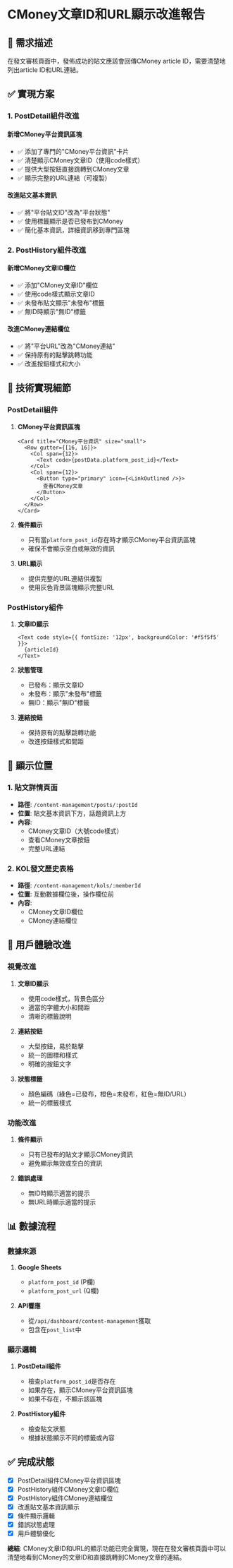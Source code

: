 # CMoney文章ID和URL顯示改進報告

## 🎯 需求描述
在發文審核頁面中，發佈成功的貼文應該會回傳CMoney article ID，需要清楚地列出article ID和URL連結。

## ✅ 實現方案

### 1. PostDetail組件改進

#### 新增CMoney平台資訊區塊
- ✅ 添加了專門的"CMoney平台資訊"卡片
- ✅ 清楚顯示CMoney文章ID（使用code樣式）
- ✅ 提供大型按鈕直接跳轉到CMoney文章
- ✅ 顯示完整的URL連結（可複製）

#### 改進貼文基本資訊
- ✅ 將"平台貼文ID"改為"平台狀態"
- ✅ 使用標籤顯示是否已發布到CMoney
- ✅ 簡化基本資訊，詳細資訊移到專門區塊

### 2. PostHistory組件改進

#### 新增CMoney文章ID欄位
- ✅ 添加"CMoney文章ID"欄位
- ✅ 使用code樣式顯示文章ID
- ✅ 未發布貼文顯示"未發布"標籤
- ✅ 無ID時顯示"無ID"標籤

#### 改進CMoney連結欄位
- ✅ 將"平台URL"改為"CMoney連結"
- ✅ 保持原有的點擊跳轉功能
- ✅ 改進按鈕樣式和大小

## 🔧 技術實現細節

### PostDetail組件
1. **CMoney平台資訊區塊**
   ```tsx
   <Card title="CMoney平台資訊" size="small">
     <Row gutter={[16, 16]}>
       <Col span={12}>
         <Text code>{postData.platform_post_id}</Text>
       </Col>
       <Col span={12}>
         <Button type="primary" icon={<LinkOutlined />}>
           查看CMoney文章
         </Button>
       </Col>
     </Row>
   </Card>
   ```

2. **條件顯示**
   - 只有當`platform_post_id`存在時才顯示CMoney平台資訊區塊
   - 確保不會顯示空白或無效的資訊

3. **URL顯示**
   - 提供完整的URL連結供複製
   - 使用灰色背景區塊顯示完整URL

### PostHistory組件
1. **文章ID顯示**
   ```tsx
   <Text code style={{ fontSize: '12px', backgroundColor: '#f5f5f5' }}>
     {articleId}
   </Text>
   ```

2. **狀態管理**
   - 已發布：顯示文章ID
   - 未發布：顯示"未發布"標籤
   - 無ID：顯示"無ID"標籤

3. **連結按鈕**
   - 保持原有的點擊跳轉功能
   - 改進按鈕樣式和間距

## 📍 顯示位置

### 1. 貼文詳情頁面
- **路徑**: `/content-management/posts/:postId`
- **位置**: 貼文基本資訊下方，話題資訊上方
- **內容**: 
  - CMoney文章ID（大號code樣式）
  - 查看CMoney文章按鈕
  - 完整URL連結

### 2. KOL發文歷史表格
- **路徑**: `/content-management/kols/:memberId`
- **位置**: 互動數據欄位後，操作欄位前
- **內容**:
  - CMoney文章ID欄位
  - CMoney連結欄位

## 🎨 用戶體驗改進

### 視覺改進
1. **文章ID顯示**
   - 使用code樣式，背景色區分
   - 適當的字體大小和間距
   - 清晰的標籤說明

2. **連結按鈕**
   - 大型按鈕，易於點擊
   - 統一的圖標和樣式
   - 明確的按鈕文字

3. **狀態標籤**
   - 顏色編碼（綠色=已發布，橙色=未發布，紅色=無ID/URL）
   - 統一的標籤樣式

### 功能改進
1. **條件顯示**
   - 只有已發布的貼文才顯示CMoney資訊
   - 避免顯示無效或空白的資訊

2. **錯誤處理**
   - 無ID時顯示適當的提示
   - 無URL時顯示適當的提示

## 📊 數據流程

### 數據來源
1. **Google Sheets**
   - `platform_post_id` (P欄)
   - `platform_post_url` (Q欄)

2. **API響應**
   - 從`/api/dashboard/content-management`獲取
   - 包含在`post_list`中

### 顯示邏輯
1. **PostDetail組件**
   - 檢查`platform_post_id`是否存在
   - 如果存在，顯示CMoney平台資訊區塊
   - 如果不存在，不顯示該區塊

2. **PostHistory組件**
   - 檢查貼文狀態
   - 根據狀態顯示不同的標籤或內容

## ✅ 完成狀態

- [x] PostDetail組件CMoney平台資訊區塊
- [x] PostHistory組件CMoney文章ID欄位
- [x] PostHistory組件CMoney連結欄位
- [x] 改進貼文基本資訊顯示
- [x] 條件顯示邏輯
- [x] 錯誤狀態處理
- [x] 用戶體驗優化

**總結**: CMoney文章ID和URL的顯示功能已完全實現，現在在發文審核頁面中可以清楚地看到CMoney的文章ID和直接跳轉到CMoney文章的連結。
